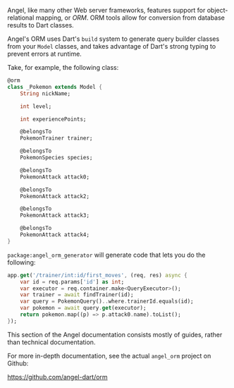 Angel, like many other Web server frameworks, features support for object-relational mapping,
or *ORM*. ORM tools allow for conversion from database results to Dart classes.

Angel's ORM uses Dart's `build` system to generate query builder classes from your `Model` classes,
and takes advantage of Dart's strong typing to prevent errors at runtime.

Take, for example, the following class:

```dart
@orm
class _Pokemon extends Model {
    String nickName;

    int level;

    int experiencePoints;

    @belongsTo
    PokemonTrainer trainer;

    @belongsTo
    PokemonSpecies species;

    @belongsTo
    PokemonAttack attack0;

    @belongsTo
    PokemonAttack attack2;

    @belongsTo
    PokemonAttack attack3;

    @belongsTo
    PokemonAttack attack4;
}
```

`package:angel_orm_generator` will generate code that lets
you do the following:

```dart
app.get('/trainer/int:id/first_moves', (req, res) async {
    var id = req.params['id'] as int;
    var executor = req.container.make<QueryExecutor>();
    var trainer = await findTrainer(id);
    var query = PokemonQuery()..where.trainerId.equals(id);
    var pokemon = await query.get(executor);
    return pokemon.map((p) => p.attack0.name).toList();
});
```

This section of the Angel documentation consists mostly of
guides, rather than technical documentation.

For more in-depth documentation, see the actual
`angel_orm` project on Github:

https://github.com/angel-dart/orm